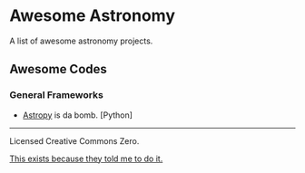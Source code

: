 # Awesome Astronomy

A list of awesome astronomy projects.

## Awesome Codes

### General Frameworks

- [Astropy](http://astropy.org) is da bomb. [Python]

****

Licensed Creative Commons Zero.

[This exists because they told me to do it.](https://twitter.com/exoplaneteer/status/600452917779308544)
